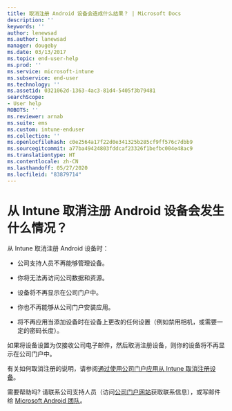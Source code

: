 ```yaml
---
title: 取消注册 Android 设备会造成什么结果？ | Microsoft Docs
description: ''
keywords: ''
author: lenewsad
ms.author: lanewsad
manager: dougeby
ms.date: 03/13/2017
ms.topic: end-user-help
ms.prod: ''
ms.service: microsoft-intune
ms.subservice: end-user
ms.technology: ''
ms.assetid: 0321062d-1363-4ac3-81d4-5405f3b79481
searchScope:
- User help
ROBOTS: ''
ms.reviewer: arnab
ms.suite: ems
ms.custom: intune-enduser
ms.collection: ''
ms.openlocfilehash: c0e2564a17f22d0e341325b285cf9ff576c7dbb9
ms.sourcegitcommit: a77ba49424803fddcaf23326f1befbc004e48ac9
ms.translationtype: HT
ms.contentlocale: zh-CN
ms.lasthandoff: 05/27/2020
ms.locfileid: "83879714"
---
```

# <a name="what-happens-if-you-unenroll-your-android-device-from-intune"></a>从 Intune 取消注册 Android 设备会发生什么情况？

从 Intune 取消注册 Android 设备时：

- 公司支持人员不再能够管理设备。

- 你将无法再访问公司数据和资源。

- 设备将不再显示在公司门户中。

- 你也不再能够从公司门户安装应用。

- 将不再应用当添加设备时在设备上更改的任何设置（例如禁用相机，或需要一定的密码长度）。

如果将设备设置为仅接收公司电子邮件，然后取消注册设备，则你的设备将不再显示在公司门户中。

有关如何取消注册的说明，请参阅[通过使用公司门户应用从 Intune 取消注册设备](unenroll-your-device-from-intune-android.md)。

需要帮助吗? 请联系公司支持人员（访问[公司门户网站](https://go.microsoft.com/fwlink/?linkid=2010980)获取联系信息），或写邮件给 <a href="mailto:wintunedroidfbk@microsoft.com?subject=I have questions about unenrolling my Android device&body=Describe the issue you're experiencing here.">Microsoft Android 团队</a>。
